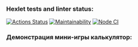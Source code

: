 ### Hexlet tests and linter status:
[![Actions Status](https://github.com/Isterikaaa/frontend-project-lvl1/workflows/hexlet-check/badge.svg)](https://github.com/Isterikaaa/frontend-project-lvl1/actions)
[![Maintainability](https://api.codeclimate.com/v1/badges/1e5ffb1cd0d76394e37c/maintainability)](https://codeclimate.com/github/Isterikaaa/frontend-project-lvl1/maintainability)
[![Node CI](https://github.com/Isterikaaa/frontend-project-lvl1/actions/workflows/main.yml/badge.svg)](https://github.com/Isterikaaa/frontend-project-lvl1/actions)

### Демонстрация мини-игры калькулятор:
